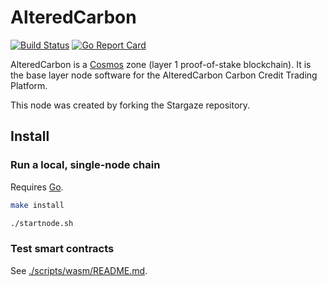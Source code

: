 # AlteredCarbon

[![Build Status](https://ci.publicawesome.com/api/badges/Altered-Carbon-DAO/alteredcarbon-node/status.svg)](https://ci.publicawesome.com/Altered-Carbon-DAO/alteredcarbon-node)
[![Go Report Card](https://goreportcard.com/badge/github.com/Altered-Carbon-DAO/alteredcarbon-node)](https://goreportcard.com/report/github.com/Altered-Carbon-DAO/alteredcarbon-node)

AlteredCarbon is a [Cosmos](https://cosmos.network) zone (layer 1 proof-of-stake blockchain). It is the base layer node software for the AlteredCarbon Carbon Credit Trading Platform.

This node was created by forking the Stargaze repository.

## Install

### Run a local, single-node chain

Requires [Go](https://golang.org/doc/install).

```sh
make install

./startnode.sh
```

### Test smart contracts

See [./scripts/wasm/README.md](./scripts/wasm/README.md).


